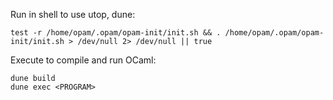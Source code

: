 Run in shell to use utop, dune:
```
test -r /home/opam/.opam/opam-init/init.sh && . /home/opam/.opam/opam-init/init.sh > /dev/null 2> /dev/null || true
```

Execute to compile and run OCaml:
```
dune build
dune exec <PROGRAM>
```

